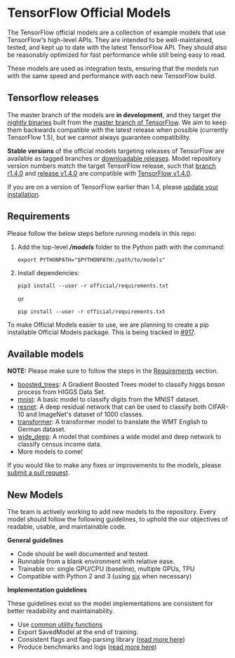 # TensorFlow Official Models

The TensorFlow official models are a collection of example models that use TensorFlow's high-level APIs. They are intended to be well-maintained, tested, and kept up to date with the latest TensorFlow API. They should also be reasonably optimized for fast performance while still being easy to read.

These models are used as integration tests, ensuring that the models run with the same speed and performance with each new TensorFlow build.

## Tensorflow releases
The master branch of the models are **in development**, and they target the [nightly binaries](https://github.com/tensorflow/tensorflow#installation) built from the [master branch of TensorFlow](https://github.com/tensorflow/tensorflow/tree/master). We aim to keep them backwards compatible with the latest release when possible (currently TensorFlow 1.5), but we cannot always guarantee compatibility.

**Stable versions** of the official models targeting releases of TensorFlow are available as tagged branches or [downloadable releases](https://github.com/tensorflow/models/releases). Model repository version numbers match the target TensorFlow release, such that [branch r1.4.0](https://github.com/tensorflow/models/tree/r1.4.0) and [release v1.4.0](https://github.com/tensorflow/models/releases/tag/v1.4.0) are compatible with [TensorFlow v1.4.0](https://github.com/tensorflow/tensorflow/releases/tag/v1.4.0).

If you are on a version of TensorFlow earlier than 1.4, please [update your installation](https://www.tensorflow.org/install/).

## Requirements
Please follow the below steps before running models in this repo:

1. Add the top-level ***/models*** folder to the Python path with the command:
   ```
   export PYTHONPATH="$PYTHONPATH:/path/to/models"
   ```
2. Install dependencies:
   ```
   pip3 install --user -r official/requirements.txt
   ```
   or
   ```
   pip install --user -r official/requirements.txt
   ```


To make Official Models easier to use, we are planning to create a pip installable Official Models package. This is being tracked in [#917](https://github.com/tensorflow/models/issues/917).


## Available models

**NOTE:** Please make sure to follow the steps in the [Requirements](#requirements) section.

* [boosted_trees](boosted_trees): A Gradient Boosted Trees model to classify higgs boson process from HIGGS Data Set.
* [mnist](mnist): A basic model to classify digits from the MNIST dataset.
* [resnet](resnet): A deep residual network that can be used to classify both CIFAR-10 and ImageNet's dataset of 1000 classes.
* [transformer](transformer): A transformer model to translate the WMT English to German dataset.
* [wide_deep](wide_deep): A model that combines a wide model and deep network to classify census income data.
* More models to come!

If you would like to make any fixes or improvements to the models, please [submit a pull request](https://github.com/tensorflow/models/compare).

## New Models

The team is actively working to add new models to the repository. Every model should follow the following guidelines, to uphold the
our objectives of readable, usable, and maintainable code.

**General guidelines**
* Code should be well documented and tested.
* Runnable from a blank environment with relative ease.
* Trainable on: single GPU/CPU (baseline), multiple GPUs, TPU
* Compatible with Python 2 and 3 (using [six](https://pythonhosted.org/six/) when necessary)

**Implementation guidelines**

These guidelines exist so the model implementations are consistent for better readability and maintainability.

* Use [common utility functions](utils)
* Export SavedModel at the end of training.
* Consistent flags and flag-parsing library ([read more here](utils/flags/guidelines.md))
* Produce benchmarks and logs ([read more here](utils/logs/guidelines.md))

